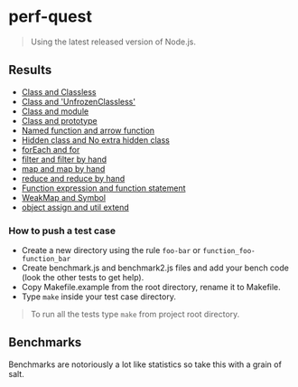 # perf-quest

> Using the latest released version of Node.js.

## Results

- [Class and Classless](class-classless/#readme)
- [Class and 'UnfrozenClassless'](class-unfrozenclassless/#readme)
- [Class and module](class-module/#readme)
- [Class and prototype](class-prototype/#readme)
- [Named function and arrow function](named_function-arrow_function/#readme)
- [Hidden class and No extra hidden class](hidden_class-no_extra_hidden_class/#readme)
- [forEach and for](foreach-for/#readme)
- [filter and filter by hand](filter-filter_by_hand/#readme)
- [map and map by hand](map-map_by_hand/#readme)
- [reduce and reduce by hand](reduce-reduce_by_hand/#readme)
- [Function expression and function statement](function_expression-function_statement/#readme)
- [WeakMap and Symbol](weakmap-symbol/#readme)
- [object assign and util extend](object_assign-util_extend/#readme)

### How to push a test case

- Create a new directory using the rule `foo-bar` or `function_foo-function_bar`
- Create benchmark.js and benchmark2.js files and add your bench code (look the other tests to get help).
- Copy Makefile.example from the root directory, rename it to Makefile.
- Type `make` inside your test case directory.


> To run all the tests type `make` from project root directory.

## Benchmarks

Benchmarks are notoriously a lot like statistics so take this with a grain of salt.
